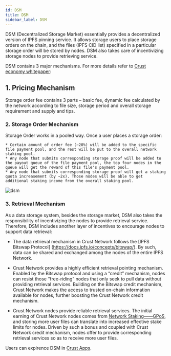 ```yaml
---
id: DSM
title: DSM
sidebar_label: DSM
---
```



DSM (Decentralized Storage Market) essentially provides a decentralized version of IPFS pinning service. It allows storage users to place storage orders on the chain, and the files (IPFS CID list) specified in a particular storage order will be stored by nodes. DSM also takes care of incentivizing storage nodes to provide retrieving service.
 
DSM contains 3 major mechanisms. For more details refer to [Crust economy whitepaper](https://crust-data.oss-cn-shanghai.aliyuncs.com/crust-home/whitepapers/ecowhitepaper_en.pdf):
## 1. Pricing Mechanism
Storage order fee contains 3 parts – basic fee, dynamic fee calculated by the network according to file size, storage period and overall storage requirement and supply and tips.

### 2. Storage Order Mechanism
Storage Order works in a pooled way. Once a user places a storage order:

    * Certain amount of order fee (~20%) will be added to the specific file payment pool, and the rest will be put to the overall network staking pool.
    * Any node that submits corresponding storage proof will be added to the payout queue of the file payment pool, the top four nodes in the queue will get the reward of this file's payment pool.
    * Any node that submits corresponding storage proof will get a staking quota increasement (by ~2x). Those nodes will be able to get additional staking income from the overall staking pool.
![dsm](https://crust-data.oss-cn-shanghai.aliyuncs.com/wiki/learn/dsm.png)

### 3. Retrieval Mechanism
As a data storage system, besides the storage market, DSM also takes the responsibility of incentivizing the nodes to provide retrieval service. Therefore, DSM includes another layer of incentives to encourage nodes to support data retrieval:

   * The data retrieval mechanism in Crust Network follows the [IPFS Bitswap Protocol] (https://docs.ipfs.io/concepts/bitswap/). By such, data can be shared and exchanged among the nodes of the entire IPFS Network.

   * Crust Network provides a highly efficient retrieval pointing mechanism. Enabled by the Bitswap protocol and using a “credit” mechanism, nodes can resist those “free-riding” nodes that only seek to pull data without providing retrieval services. Building on the Bitswap credit mechanism, Crust Network makes the access to trusted on-chain information available for nodes, further boosting the Crust Network credit mechanism.

   * Crust Network nodes provide reliable retrieval services. The initial earning of Crust Network nodes comes from [Network Staking——GPoS](gpos.md), and storing more user files can translate into increased effective stake limits for nodes. Driven by such a bonus and coupled with Crust Network credit mechanism, nodes offer to provide corresponding retrieval services so as to receive more user files.

Users can expirence DSM in [Crust Apps](https://apps.crust.network/#/storage).
